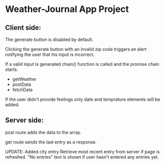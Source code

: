 # Weather-Journal App Project

## Client side:

The generate button is disabled by default.

Clicking the generate button with an invalid zip code triggers an alert notifying the user that
his input is incorrect.

If a valid input is generated chain() function is called and the promise chain starts.

- getWeather 
- postData 
- fetchData

If the user didn't provide feelings only date and temprature elements will be added.


## Server side:

post route adds the data to the array.

get route sends the last entry as a response.

UPDATE:
Added city entry
Retrieve most recent entry from server if page is refreshed.
"No entries" text is shown if user hasn't entered any entries yet.